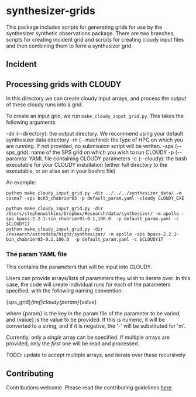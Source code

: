 # synthesizer-grids

This package includes scripts for generating grids for use by the synthesizer synthetic observations package. There are two branches, scripts for creating incident grid and scripts for creating cloudy input files and then combining them to form a synthesizer grid.

## Incident


## Processing grids with CLOUDY

In this directory we can create cloudy input arrays, and process the output of these cloudy runs into a grid.

To create an input grid, we run `make_cloudy_input_grid.py`. This takes the following arguments:

-dir (--directory): the output directory. We recommend using your default synthesizer data directory
-m (--machine): the type of HPC on which you are running. If not provided, no submission script will be written.
-sps (--sps_grid): name of the SPS grid on which you wish to run CLOUDY
-p (--params): YAML file containing CLOUDY parameters
-c (--cloudy): the bash executable for your CLOUDY installation (either full directory to the executable, or an alias set in your bashrc file)

An example:

    python make_cloudy_input_grid.py -dir ../../../synthesizer_data/ -m cosma7 -sps bc03_chabrier03 -p default_param.yaml -cloudy CLOUDY_EXE

    python make_cloudy_input_grid.py -dir /Users/stephenwilkins/Dropbox/Research/data/synthesizer/ -m apollo -sps bpass-2.2.1-sin_chabrier03-0.1,100.0  -p default_param.yaml -c $CLOUDY17
    python make_cloudy_input_grid.py -dir /research/astrodata/highz/synthesizer/ -m apollo -sps bpass-2.2.1-bin_chabrier03-0.1,100.0  -p default_param.yaml -c $CLOUDY17

### The param YAML file
This contains the parameters that will be input into CLOUDY.

Users can provide arrays/lists of parameters they wish to iterate over. In this case, the code will create individual runs for each of the parameters specified, with the following naming convention:

{sps_grid}_{imf}_cloudy_{param}_{value}

where {param} is the key in the param file of the parameter to be varied, and {value} is the value to be provided. If this is numeric, it will be converted to a string, and if it is negative, the '-' will be substituted for 'm'.

Currently, only a *single* array can be specified. If multiple arrays are provided, only the *first* one will be read and processed.

TODO: update to accept multiple arrays, and iterate over these recursively


## Contributing

Contributions welcome. Please read the contributing guidelines [here](https://github.com/flaresimulations/synthesizer/blob/main/docs/CONTRIBUTING.md).